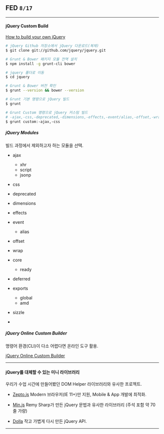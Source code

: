 ## FED `8/17`

---

#### jQuery Custom Build

[How to build your own jQuery](https://github.com/jquery/jquery#how-to-build-your-own-jquery)

```sh
# jQuery Github 저장소에서 jQuery 다운로드(복제)
$ git clone git://github.com/jquery/jquery.git

# Grunt & Bower 패키지 모듈 전역 설치
$ npm install -g grunt-cli bower

# jquery 폴더로 이동
$ cd jquery

# Grunt & Bower 버전 확인
$ grunt --version && bower --version

# Grunt 기본 명령으로 jQuery 빌드
$ grunt

# Grunt Custom 명령으로 jQuery 커스텀 빌드
# -ajax,-css,-deprecated,-dimensions,-effects,-event/alias,-offset,-wrap
$ grunt custom:-ajax,-css
```

##### jQuery Modules

빌드 과정에서 제외하고자 하는 모듈을 선택.

- ajax
	- xhr
	- script
	- jsonp
- css
- deprecated
- dimensions
- effects
- event
	- alias
- offset
- wrap
- core
	- ready
- deferred
- exports
	- global
	- amd
- sizzle

-

##### jQuery Online Custom Builder

명령어 환경(CLI)이 다소 어렵다면 온라인 도구 활용.

[jQuery Online Custom Builder](http://projects.jga.me/jquery-builder/)

---

#### jQuery를 대체할 수 있는 미니 라이브러리

우리가 수업 시간에 만들어봤던 DOM Helper 라이브러리와 유사한 프로젝트.

- [Zepto.js](http://zeptojs.com/)
	Modern 브라우저(IE 11+)만 지원, Mobile & App 개발에 최적화.

- [Min.js](https://github.com/remy/min.js/)
	Remy Sharp가 만든 jQuery 문법과 유사한 라이브러리 (주석 포함 약 70줄 가량)

- [Dolla](https://github.com/lelandrichardson/dolla)
	작고 가볍게 다시 만든 jQuery API.

---
